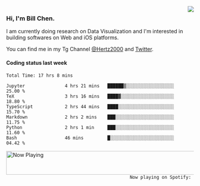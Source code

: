 <img  align="right" src="https://github-readme-stats.vercel.app/api?username=BillChen2k&show_icons=false&count_private=true&hide_title=true">

### Hi, I'm Bill Chen.

I am currently doing research on Data Visualization and I'm interested in building softwares on Web and iOS platforms.

You can find me in my Tg Channel [@Hertz2000](https://t.me/Hertz2000) and [Twitter](https://twitter.com/billchen2k).

#### Coding status last week

<!--START_SECTION:waka-->

```text
Total Time: 17 hrs 8 mins

Jupyter               4 hrs 21 mins   ██████▒░░░░░░░░░░░░░░░░░░   25.00 %
TeX                   3 hrs 16 mins   ████▓░░░░░░░░░░░░░░░░░░░░   18.80 %
TypeScript            2 hrs 44 mins   ████░░░░░░░░░░░░░░░░░░░░░   15.70 %
Markdown              2 hrs 2 mins    ███░░░░░░░░░░░░░░░░░░░░░░   11.75 %
Python                2 hrs 1 min     ███░░░░░░░░░░░░░░░░░░░░░░   11.60 %
Bash                  46 mins         █░░░░░░░░░░░░░░░░░░░░░░░░   04.42 %
```

<!--END_SECTION:waka-->


<div>
<a href="https://spotify-now-playing.billchen2k.vercel.app/now-playing?open">
   <img align="right" src="https://spotify-now-playing.billchen2k.vercel.app/now-playing" width="540" height="64" alt="Now Playing">
</a>
</div>

<div>
<p align="right"><code>Now playing on Spotify: </code></p>
</div>

<!--
**BillChen2K/BillChen2K** is a ✨ _special_ ✨ repository because its `README.md` (this file) appears on your GitHub profile.

Here are some ideas to get you started:

- 🔭 I’m currently working on ...
- 🌱 I’m currently learning ...
- 👯 I’m looking to collaborate on ...
- 🤔 I’m looking for help with ...
- 💬 Ask me about ...
- 📫 How to reach me: ...
- 😄 Pronouns: ...
- ⚡ Fun fact: ...
-->
